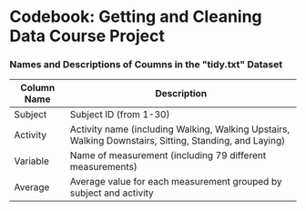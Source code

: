 # Codebook: Getting and Cleaning Data Course Project

### Names and Descriptions of Coumns in the "tidy.txt" Dataset

| Column Name | Description                                                                                            |
|-------------|--------------------------------------------------------------------------------------------------------|
| Subject     | Subject ID (from 1-30)                                                                                 |
| Activity    | Activity name (including Walking, Walking Upstairs, Walking Downstairs, Sitting, Standing, and Laying) |
| Variable    | Name of measurement (including 79 different measurements)                                              |
| Average     | Average value for each measurement grouped by subject and activity                                     |